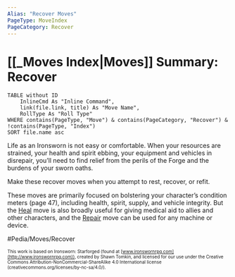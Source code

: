 ```yaml
---
Alias: "Recover Moves"
PageType: MoveIndex
PageCategory: Recover
---
```


# [[_Moves Index|Moves]] Summary: Recover

```dataview
TABLE without ID
	InlineCmd As "Inline Command",
	link(file.link, title) As "Move Name",
	RollType As "Roll Type"
WHERE contains(PageType, "Move") & contains(PageCategory, "Recover") & !contains(PageType, "Index")
SORT file.name asc
```

Life as an Ironsworn is not easy or comfortable. When your resources are strained, your health and spirit ebbing, your equipment and vehicles in disrepair, you’ll need to find relief from the perils of the Forge and the burdens of your sworn oaths. 

Make these recover moves when you attempt to rest, recover, or refit.

These moves are primarily focused on bolstering your character’s condition meters (page 47), including health, spirit, supply, and vehicle integrity. But the [Heal](z_Obsi-Forge-Apedia/Moves/Recover/Heal.md) move is also broadly useful for giving medical aid to allies and other characters, and the [Repair](z_Obsi-Forge-Apedia/Moves/Recover/Repair.md) move can be used for any machine or device.

#Pedia/Moves/Recover

<font size=-2>This work is based on Ironsworn: Starforged (found at [www.ironswornrpg.com](http://www.ironswornrpg.com)), created by Shawn Tomkin, and licensed for our use under the Creative Commons Attribution-NonCommercial-ShareAlike 4.0 International license  (creativecommons.org/licenses/by-nc-sa/4.0/).</font>